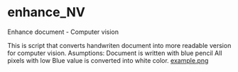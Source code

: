 # enhance_NV
Enhance document - Computer vision

This is script that converts handwriten document into more readable version for computer vision. 
Asumptions: Document is written with blue pencil
All pixels with low Blue value is converted into white color.
[example.png]([https://github.com/vujicicn2/enhance_NV/blob/main/example.png?raw=true])
